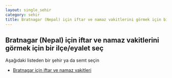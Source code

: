 ```yaml
---
layout: single_sehir
category: sehir
title: Bratnagar (Nepal) için iftar ve namaz vakitlerini görmek için bir ilçe/eyalet seç
---
```



## Bratnagar (Nepal) için iftar ve namaz vakitlerini görmek için bir ilçe/eyalet seç

Aşağıdaki listeden bir şehir ya da semt seçin


* [Bratnagar için iftar ve namaz vakitleri](/iftar.html?sehir=Bratnagar&ulke=Nepal&state=Bratnagar)

